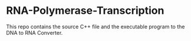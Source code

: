 # RNA-Polymerase-Transcription
This repo contains the source C++ file and the executable program to the DNA to RNA Converter.
